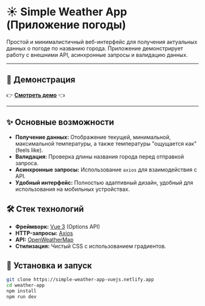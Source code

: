 # ☀️ Simple Weather App (Приложение погоды)

Простой и минималистичный веб-интерфейс для получения актуальных данных о погоде по названию города. Приложение демонстрирует работу с внешними API, асинхронные запросы и валидацию данных.

***

## 🔗 Демонстрация

👉 **[Смотреть демо](https://simple-weather-app-vuejs.netlify.app)** 👈

***

## ✨ Основные возможности

* **Получение данных:** Отображение текущей, минимальной, максимальной температуры, а также температуры "ощущается как" (feels like).
* **Валидация:** Проверка длины названия города перед отправкой запроса.
* **Асинхронные запросы:** Использование `axios` для взаимодействия с API.
* **Удобный интерфейс:** Полностью адаптивный дизайн, удобный для использования на мобильных устройствах.

## 🛠️ Стек технологий

* **Фреймворк:** [Vue 3](https://vuejs.org/) (Options API)
* **HTTP-запросы:** [Axios](https://axios-http.com/)
* **API:** [OpenWeatherMap](https://openweathermap.org/api)
* **Стилизация:** Чистый CSS с использованием градиентов.

## 🚀 Установка и запуск

```bash
git clone https://simple-weather-app-vuejs.netlify.app
cd weather-app
npm install
npm run dev
